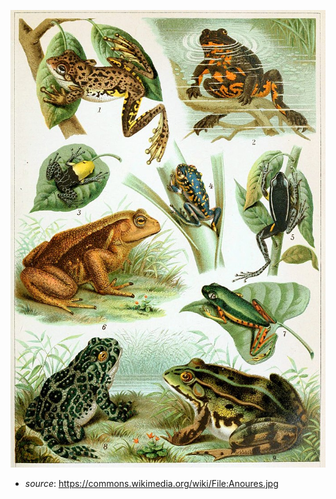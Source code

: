 [![Various frogs and toads](Various_frogs_and_toads.jpeg)](https://commons.wikimedia.org/wiki/File:Anoures.jpg)

* *source*: https://commons.wikimedia.org/wiki/File:Anoures.jpg

